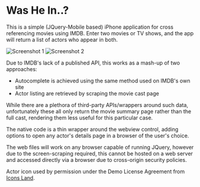 Was He In..?
============

This is a simple (JQuery-Mobile based) iPhone application for cross referencing movies using IMDB. Enter two movies or TV shows, and the app will return a list of actors who appear in both.

![Screenshot 1](http://raw.github.com/SFrost007/WasHeIn/master/Screenshot1.png)
![Screenshot 2](http://raw.github.com/SFrost007/WasHeIn/master/Screenshot2.png)

Due to IMDB's lack of a published API, this works as a mash-up of two approaches:

* Autocomplete is achieved using the same method used on IMDB's own site
* Actor listing are retrieved by scraping the movie cast page

While there are a plethora of third-party APIs/wrappers around such data, unfortunately these all only return the movie summary page rather than the full cast, rendering them less useful for this particular case.

The native code is a thin wrapper around the webview control, adding options to open any actor's details page in a browser of the user's choice.

The web files will work on any browser capable of running JQuery, however due to the screen-scraping required, this cannot be hosted on a web server and accessed directly via a browser due to cross-origin security policies.

Actor icon used by permission under the Demo License Agreement from [Icons Land](http://www.icons-land.com/).
